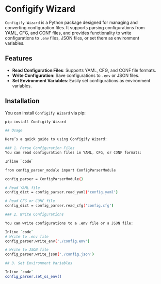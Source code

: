 # Configify Wizard

`Configify Wizard` is a Python package designed for managing and converting configuration files. It supports parsing configurations from YAML, CFG, and CONF files, and provides functionality to write configurations to `.env` files, JSON files, or set them as environment variables.

## Features

- **Read Configuration Files**: Supports YAML, CFG, and CONF file formats.
- **Write Configuration**: Save configurations to `.env` or JSON files.
- **Set Environment Variables**: Easily set configurations as environment variables.

## Installation

You can install `Configify Wizard` via pip:

```bash
pip install Configify-Wizard

## Usage

Here’s a quick guide to using Configify Wizard:

### 1. Parse Configuration Files
You can read configuration files in YAML, CFG, or CONF formats:

Inline `code`

from config_parser_module import ConfigParserModule

config_parser = ConfigParserModule()

# Read YAML file
config_dict = config_parser.read_yaml('config.yaml')

# Read CFG or CONF file
config_dict = config_parser.read_cfg('config.cfg')

### 2. Write Configurations

You can write configurations to a .env file or a JSON file:

Inline `code`
# Write to .env file
config_parser.write_env('./config.env')

# Write to JSON file
config_parser.write_json('./config.json')

## 3. Set Environment Variables

Inline `code`
config_parser.set_os_env()
